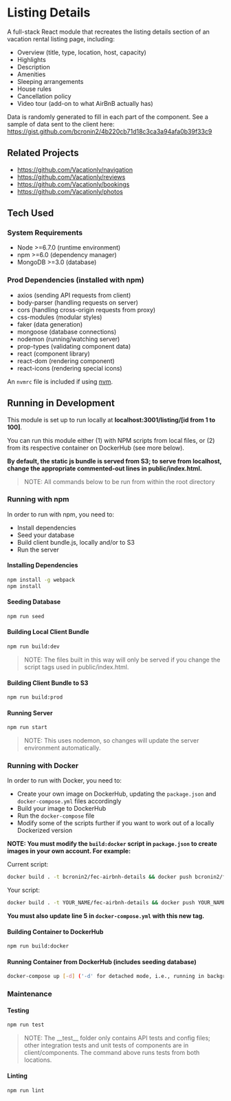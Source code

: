 # Listing Details

A full-stack React module that recreates the listing details section of an vacation rental listing page, including:

- Overview (title, type, location, host, capacity)
- Highlights
- Description
- Amenities
- Sleeping arrangements
- House rules
- Cancellation policy
- Video tour (add-on to what AirBnB actually has)

Data is randomly generated to fill in each part of the component. See a sample of data sent to the client here: https://gist.github.com/bcronin2/4b220cb71d18c3ca3a94afa0b39f33c9

## Related Projects

- https://github.com/Vacationly/navigation
- https://github.com/Vacationly/reviews
- https://github.com/Vacationly/bookings
- https://github.com/Vacationly/photos

## Tech Used

### System Requirements

- Node >=6.7.0 (runtime environment)
- npm >=6.0 (dependency manager)
- MongoDB >=3.0 (database)

### Prod Dependencies (installed with npm)

- axios (sending API requests from client)
- body-parser (handling requests on server)
- cors (handling cross-origin requests from proxy)
- css-modules (modular styles)
- faker (data generation)
- mongoose (database connections)
- nodemon (running/watching server)
- prop-types (validating component data)
- react (component library)
- react-dom (rendering component)
- react-icons (rendering special icons)

An `nvmrc` file is included if using [nvm](https://github.com/creationix/nvm).

## Running in Development

This module is set up to run locally at **localhost:3001/listing/[id from 1 to 100]**.

You can run this module either (1) with NPM scripts from local files, or (2) from its respective container on DockerHub (see more below).

**By default, the static js bundle is served from S3; to serve from localhost, change the appropriate commented-out lines in public/index.html.**

> NOTE: All commands below to be run from within the root directory

### Running with npm

In order to run with npm, you need to:

- Install dependencies
- Seed your database
- Build client bundle.js, locally and/or to S3
- Run the server

#### Installing Dependencies

```sh
npm install -g webpack
npm install
```

#### Seeding Database

```sh
npm run seed
```

#### Building Local Client Bundle

```sh
npm run build:dev
```

> NOTE: The files built in this way will only be served if you change the script tags used in public/index.html.

#### Building Client Bundle to S3

```sh
npm run build:prod
```

#### Running Server

```sh
npm run start
```

> NOTE: This uses nodemon, so changes will update the server environment automatically.

### Running with Docker

In order to run with Docker, you need to:

- Create your own image on DockerHub, updating the `package.json` and `docker-compose.yml` files accordingly
- Build your image to DockerHub
- Run the `docker-compose` file
- Modify some of the scripts further if you want to work out of a locally Dockerized version

**NOTE: You must modify the `build:docker` script in `package.json` to create images in your own account. For example:**

Current script:

```sh
docker build . -t bcronin2/fec-airbnh-details && docker push bcronin2/fec-airbnh-details
```

Your script:

```sh
docker build . -t YOUR_NAME/fec-airbnh-details && docker push YOUR_NAME/fec-airbnh-details
```

**You must also update line 5 in `docker-compose.yml` with this new tag.**

#### Building Container to DockerHub

```sh
npm run build:docker
```

#### Running Container from DockerHub (includes seeding database)

```sh
docker-compose up [-d] ('-d' for detached mode, i.e., running in background)
```

### Maintenance

#### Testing

```sh
npm run test
```

> NOTE: The \_\_test\_\_ folder only contains API tests and config files; other integration tests and unit tests of components are in client/components. The command above runs tests from both locations.

#### Linting

```sh
npm run lint
```
